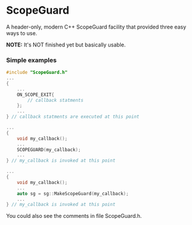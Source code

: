 # ScopeGuard
A header-only, modern C++ ScopeGuard facility that provided three easy ways to use.

**NOTE:** It's NOT finished yet but basically usable.

### Simple examples

```C++
#include "ScopeGuard.h"
...
{
    ...
    ON_SCOPE_EXIT{
        // callback statments
    };
    ...
} // callback statments are executed at this point
```

```C++
...
{
    void my_callback();
    ...
    SCOPEGUARD(my_callback);
    ...
} // my_callback is invoked at this point
```

```C++
...
{
    void my_callback();
    ...
    auto sg = sg::MakeScopeGuard(my_callback);
    ...
} // my_callback is invoked at this point
```

You could also see the comments in file ScopeGuard.h.












